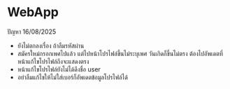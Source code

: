 # WebApp
ปัญหา 16/08/2025
- ยังไม่ตกลงเรื่อง ถ้าลืมรหัสผ่าน
- สมัครใหม่กรอกเพศไปแล้ว แต่ไปหน้าโปรไฟล์ขึ้นไม่ระบุเพศ วันเกิดก็ขึ้นไม่ตรง ต้องไปอัพเดตที่หน้าแก้ไขโปรไฟล์ถึงจะแสดงตรง
- หน้าแก้ไขโปรไฟล์ยังไม่ได้ดึงชื่อ user 
- อย่าลืมแก้ไขให้ไม่ใส่เบอร์ก็อัพเดตข้อมูลโปรไฟล์ได้                      
